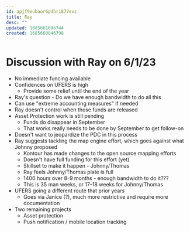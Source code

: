```yaml
---
id: apjf9eubaor6pdhri877evz
title: Ray
desc: ""
updated: 1685661696744
created: 1685660846798
---
```


# Discussion with Ray on 6/1/23

- No immediate funcing available
- Confidences on UFERS is high
  - Provide some relief until the end of the year
- Ray's question - Do we have enough bandwidth to do all this
- Can use "extreme accounting measures" if needed
- Ray doesn't control when those funds are released
- Asset Protection work is still pending
  - Funds do disappear in September
  - That works really needs to be done by September to get follow-on
- Doesn't want to jeopardize the PDC in this process
- Ray suggests tackling the map engine effort, which goes against what Johnny proposed
  - Kontour has made changes to the open source mapping efforts
  - Doesn't have full funding for this effort (yet)
  - Skillset to make it happen - Johnny/Thomas
  - Ray feels Johnny/Thomas plate is full
  - 1400 hours over 8-9 months - enough bandwidth to do it???
  - This is 35 man weeks, or 17-18 weeks for Johnny/Thomas
- UFERS going a different route that prior years
  - Goes via Janice (?), much more restrictive and require more documentation
- Two remaining projects
  - Asset protection
  - Push notification / mobile location tracking

